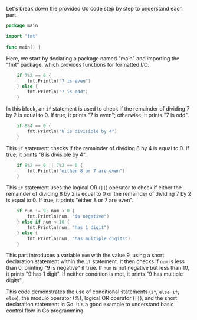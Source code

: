 Let's break down the provided Go code step by step to understand each part.

```go
package main

import "fmt"

func main() {
```

Here, we start by declaring a package named "main" and importing the "fmt" package, which provides functions for formatted I/O.

```go
	if 7%2 == 0 {
		fmt.Println("7 is even")
	} else {
		fmt.Println("7 is odd")
	}
```

In this block, an `if` statement is used to check if the remainder of dividing 7 by 2 is equal to 0. If true, it prints "7 is even"; otherwise, it prints "7 is odd".

```go
	if 8%4 == 0 {
		fmt.Println("8 is divisible by 4")
	}
```

This `if` statement checks if the remainder of dividing 8 by 4 is equal to 0. If true, it prints "8 is divisible by 4".

```go
	if 8%2 == 0 || 7%2 == 0 {
		fmt.Println("either 8 or 7 are even")
	}
```

This `if` statement uses the logical OR (`||`) operator to check if either the remainder of dividing 8 by 2 is equal to 0 or the remainder of dividing 7 by 2 is equal to 0. If true, it prints "either 8 or 7 are even".

```go
	if num := 9; num < 0 {
		fmt.Println(num, "is negative")
	} else if num < 10 {
		fmt.Println(num, "has 1 digit")
	} else {
		fmt.Println(num, "has multiple digits")
	}
```

This part introduces a variable `num` with the value 9, using a short declaration statement within the `if` statement. It then checks if `num` is less than 0, printing "9 is negative" if true. If `num` is not negative but less than 10, it prints "9 has 1 digit". If neither condition is met, it prints "9 has multiple digits".

This code demonstrates the use of conditional statements (`if`, `else if`, `else`), the modulo operator (%), logical OR operator (`||`), and the short declaration statement in Go. It's a good example to understand basic control flow in Go programming.